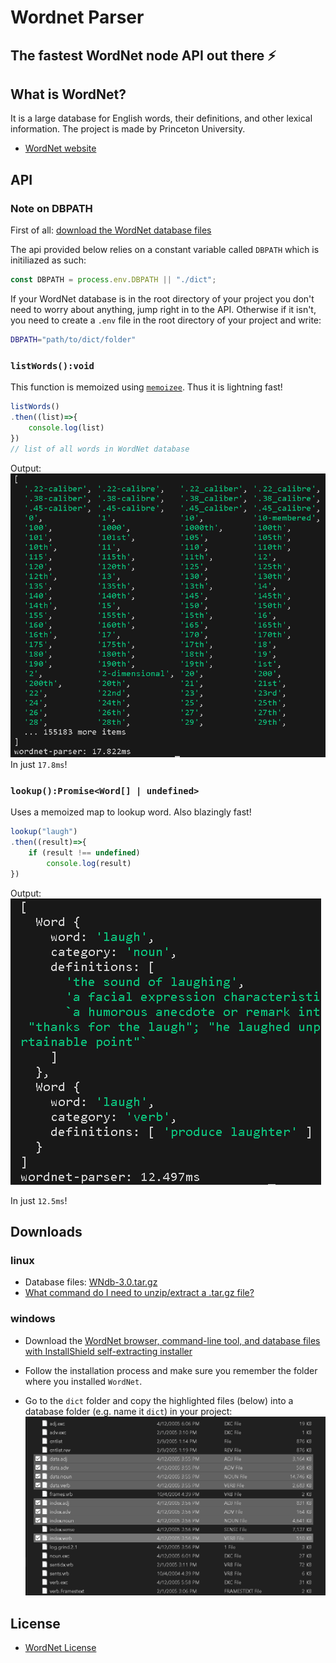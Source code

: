 # Wordnet Parser

## The fastest WordNet node API out there ⚡

## What is WordNet?
It is a large database for English words, their definitions, and other lexical information. The project is made by Princeton University.

- [WordNet website](https://wordnet.princeton.edu/)

## API
### Note on DBPATH
First of all: [download the WordNet database files](#downloads)

The api provided below relies on a constant variable called `DBPATH` which is initiliazed as such:
```js
const DBPATH = process.env.DBPATH || "./dict";
```
If your WordNet database is in the root directory of your project you don't need to worry about anything, jump right in to the API. Otherwise if it isn't, you need to create a `.env` file in the root directory of your project and write:
```sh
DBPATH="path/to/dict/folder"
```
### `listWords():void`
This function is memoized using [`memoizee`](https://www.npmjs.com/package/memoizee). Thus it is lightning fast!
```js
listWords()
.then((list)=>{
    console.log(list)
})
// list of all words in WordNet database
```
Output:
![](https://raw.githubusercontent.com/bosari-a/wordnet-parser/main/assets/parserlistbenchmark.png)
In just `17.8ms`!
### `lookup():Promise<Word[] | undefined>`
Uses a memoized map to lookup word. Also blazingly fast!
```js
lookup("laugh")
.then((result)=>{
    if (result !== undefined)
        console.log(result)
})
```
Output: 
![](https://raw.githubusercontent.com/bosari-a/wordnet-parser/main/assets/parserbenchmark.png)

In just `12.5ms`!
## Downloads
### linux 
- Database files: [WNdb-3.0.tar.gz](https://wordnetcode.princeton.edu/3.0/WNdb-3.0.tar.gz)
- [What command do I need to unzip/extract a .tar.gz file?](https://askubuntu.com/a/25348)

### windows 
- Download the [WordNet browser, command-line tool, and database files with InstallShield self-extracting installer](https://wordnetcode.princeton.edu/2.1/WordNet-2.1.exe)

- Follow the installation process and make sure you remember the folder where you installed `WordNet`.

- Go to the `dict` folder and copy the highlighted files (below) into a database folder (e.g. name it `dict`) in your project:
![](https://raw.githubusercontent.com/bosari-a/wordnet-parser/main/assets/windowswordnet.png)

## License
- [WordNet License](https://wordnet.princeton.edu/license-and-commercial-use)